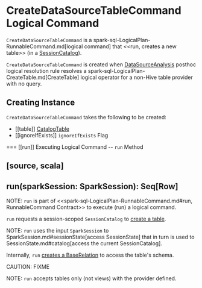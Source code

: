 # CreateDataSourceTableCommand Logical Command

`CreateDataSourceTableCommand` is a spark-sql-LogicalPlan-RunnableCommand.md[logical command] that <<run, creates a new table>> (in a [SessionCatalog](../SessionCatalog.md)).

`CreateDataSourceTableCommand` is created when [DataSourceAnalysis](../logical-analysis-rules/DataSourceAnalysis.md) posthoc logical resolution rule resolves a spark-sql-LogicalPlan-CreateTable.md[CreateTable] logical operator for a non-Hive table provider with no query.

## Creating Instance

`CreateDataSourceTableCommand` takes the following to be created:

* [[table]] [CatalogTable](../CatalogTable.md)
* [[ignoreIfExists]] `ignoreIfExists` Flag

=== [[run]] Executing Logical Command -- `run` Method

[source, scala]
----
run(sparkSession: SparkSession): Seq[Row]
----

NOTE: `run` is part of <<spark-sql-LogicalPlan-RunnableCommand.md#run, RunnableCommand Contract>> to execute (run) a logical command.

`run` requests a session-scoped `SessionCatalog` to [create a table](../SessionCatalog.md#createTable).

NOTE: `run` uses the input `SparkSession` to SparkSession.md#sessionState[access SessionState] that in turn is used to SessionState.md#catalog[access the current SessionCatalog].

Internally, `run` [creates a BaseRelation](../DataSource.md#resolveRelation) to access the table's schema.

CAUTION: FIXME

NOTE: `run` accepts tables only (not views) with the provider defined.
